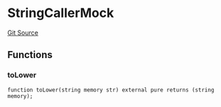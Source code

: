 # StringCallerMock
[Git Source](https://github.com/larrythecucumber321/protocol/blob/0e60393685a4ae7994ac986273cdfa4cf9c069ed/contracts/libraries/test/StringCallerMock.sol)


## Functions
### toLower


```solidity
function toLower(string memory str) external pure returns (string memory);
```

